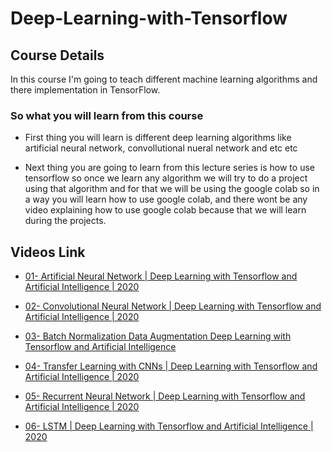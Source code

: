 # Deep-Learning-with-Tensorflow

## Course Details

In this course I'm going to teach different machine learning algorithms and there implementation in TensorFlow.

### So what you will learn from this course

- First thing you will learn is different deep learning algorithms like artificial neural network, convollutional nueral network and etc etc
 
- Next thing you are going to learn from this lecture series is how to use tensorflow so once we learn any algorithm we will try to do a project using that algorithm 
  and for that we will be using the google colab so in a way you will learn how to use google colab, and there wont be any video explaining how to use google colab 
  because that we will learn during the projects.


## Videos Link

- [01- Artificial Neural Network | Deep Learning with Tensorflow and Artificial Intelligence | 2020](https://www.youtube.com/watch?v=jmj1ksiDGYM&t=295s)

- [02- Convolutional Neural Network | Deep Learning with Tensorflow and Artificial Intelligence | 2020](https://www.youtube.com/watch?v=wveG0A_Stv8&t=1043s)

- [03- Batch Normalization Data Augmentation Deep Learning with Tensorflow and Artificial Intelligence](https://www.youtube.com/watch?v=sYBrlijw3lA)

- [04- Transfer Learning with CNNs | Deep Learning with Tensorflow and Artificial Intelligence | 2020](https://www.youtube.com/watch?v=OZYB3cxfYwI)

- [05- Recurrent Neural Network | Deep Learning with Tensorflow and Artificial Intelligence | 2020](https://www.youtube.com/watch?v=8cSn36H4JcA)

- [06- LSTM | Deep Learning with Tensorflow and Artificial Intelligence | 2020](https://www.youtube.com/watch?v=qsK9XOWRq7c)







